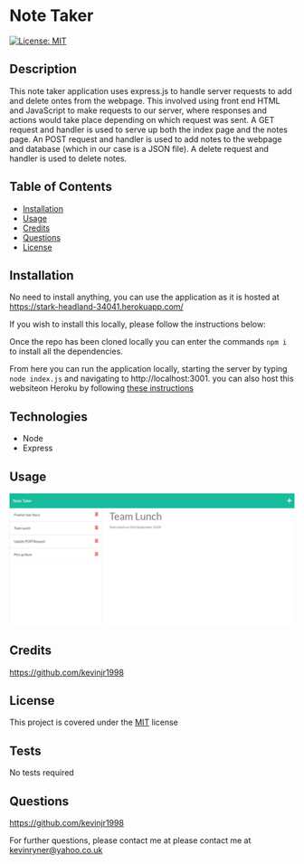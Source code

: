 # Note Taker

[![License: MIT](https://img.shields.io/badge/License-MIT-yellow.svg)](https://opensource.org/licenses/MIT)

## Description  

This note taker application uses express.js to handle server requests to add and delete ontes from the webpage. This involved using front end HTML and JavaScript to make requests to our server, where responses and actions would take place depending on which request was sent. A GET request and handler is used to serve up both the index page and the notes page. An POST request and handler is used to add notes to the webpage and database (which in our case is a JSON file). A delete request and handler is used to delete notes.
  
## Table of Contents  
- [Installation](#installation)
- [Usage](#usage)
- [Credits](#credits)
- [Questions](#questions)
- [License](#license)


## Installation 
No need to install anything, you can use the application as it is hosted at https://stark-headland-34041.herokuapp.com/

If you wish to install this locally, please follow the instructions below: 

Once the repo has been cloned locally you can enter the commands `npm i` to install all the dependencies.

From here you can run the application locally, starting the server by typing `node index.js` and navigating to http://localhost:3001. you can also host this websiteon Heroku by following [these instructions](https://devcenter.heroku.com/articles/git)

## Technologies 

- Node
- Express

## Usage

![screenshot](./public/assets/Note_Taker_Screenshot.png)


## Credits    
https://github.com/kevinjr1998    
  
## License 
This project is covered under the [MIT](https://opensource.org/licenses/MIT) license

## Tests    
No tests required

## Questions
https://github.com/kevinjr1998

For further questions, please contact me at please contact me at kevinryner@yahoo.co.uk     

